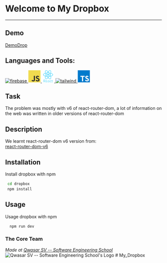 # Welcome to My Dropbox
***


## Demo

<a href='https://dropbox--ngroker.repl.co' target='_blank'>DemoDrop</a>
<br />

## Languages and Tools:
<p align="left"> <a href="https://firebase.google.com/" target="_blank" rel="noreferrer"> <img src="https://www.vectorlogo.zone/logos/firebase/firebase-icon.svg" alt="firebase" width="40" height="40"/> </a> <a href="https://developer.mozilla.org/en-US/docs/Web/JavaScript" target="_blank" rel="noreferrer"> <img src="https://raw.githubusercontent.com/devicons/devicon/master/icons/javascript/javascript-original.svg" alt="javascript" width="40" height="40"/> </a> <a href="https://reactjs.org/" target="_blank" rel="noreferrer"> <img src="https://raw.githubusercontent.com/devicons/devicon/master/icons/react/react-original-wordmark.svg" alt="react" width="40" height="40"/> </a> <a href="https://tailwindcss.com/" target="_blank" rel="noreferrer"> <img src="https://www.vectorlogo.zone/logos/tailwindcss/tailwindcss-icon.svg" alt="tailwind" width="40" height="40"/> </a> <a href="https://www.typescriptlang.org/" target="_blank" rel="noreferrer"> <img src="https://raw.githubusercontent.com/devicons/devicon/master/icons/typescript/typescript-original.svg" alt="typescript" width="40" height="40"/> </a> </p>

## Task
The problem was mostly with v6 of react-router-dom, a lot of information on the web was written in older versions of react-router-dom

## Description
We learnt react-router-dom v6 version from: <br />
<a href='https://reactrouter.com/en/main/start/tutorial'>react-router-dom-v6 </a>

## Installation
Install dropbox with npm <br />
 ```bash
  cd dropbox
  npm install
```
    

## Usage
Usage dropbox with npm <br />

```bash
  npm run dev
```

### The Core Team


<span><i>Made at <a href='https://qwasar.io'>Qwasar SV -- Software Engineering School</a></i></span>
<span><img alt="Qwasar SV -- Software Engineering School's Logo" src='https://storage.googleapis.com/qwasar-public/qwasar-logo_50x50.png' width='20px'></span>
#   M y _ D r o p b o x 
 
 